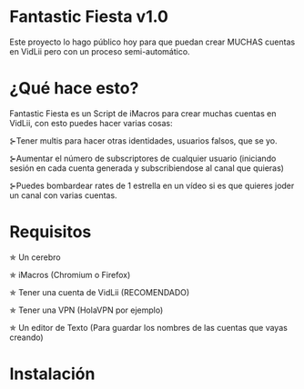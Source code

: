 # Fantastic Fiesta v1.0
Este proyecto lo hago público hoy para que puedan crear MUCHAS cuentas en VidLii pero con un proceso semi-automático.

# ¿Qué hace esto?
Fantastic Fiesta es un Script de iMacros para crear muchas cuentas en VidLii, con esto puedes hacer varias cosas:

⊱Tener multis para hacer otras identidades, usuarios falsos, que se yo.

⊱Aumentar el número de subscriptores de cualquier usuario (iniciando sesión en cada cuenta generada y subscribiendose al canal que quieras)

⊱Puedes bombardear rates de 1 estrella en un vídeo si es que quieres joder un canal con varias cuentas. 

# Requisitos

✯ Un cerebro 

✯ iMacros (Chromium o Firefox)

✯ Tener una cuenta de VidLii (RECOMENDADO)

✯ Tener una VPN (HolaVPN por ejemplo)

✯ Un editor de Texto (Para guardar los nombres de las cuentas que vayas creando)


# Instalación


